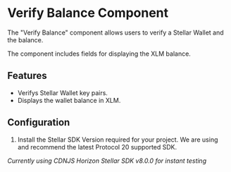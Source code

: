 ﻿# Verify Balance Component

The "Verify Balance" component allows users to verify a Stellar Wallet and the balance.

The component includes fields for displaying the XLM balance. 

## Features

- Verifys Stellar Wallet key pairs.
- Displays the wallet balance in XLM.

## Configuration

1. Install the Stellar SDK Version required for your project. We are using and recommend the latest Protocol 20 supported SDK.

*Currently using CDNJS Horizon Stellar SDK v8.0.0 for instant testing*